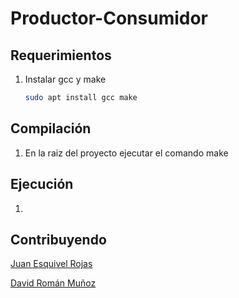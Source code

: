 # Productor-Consumidor

## Requerimientos

1. Instalar gcc y make

    ```bash
    sudo apt install gcc make
    ```

## Compilación 

1. En la raiz del proyecto ejecutar el comando make

## Ejecución

1. 

## Contribuyendo
[Juan Esquivel Rojas](https://github.com/JDesq)

[David Román Muñoz](https://github.com/romux09)